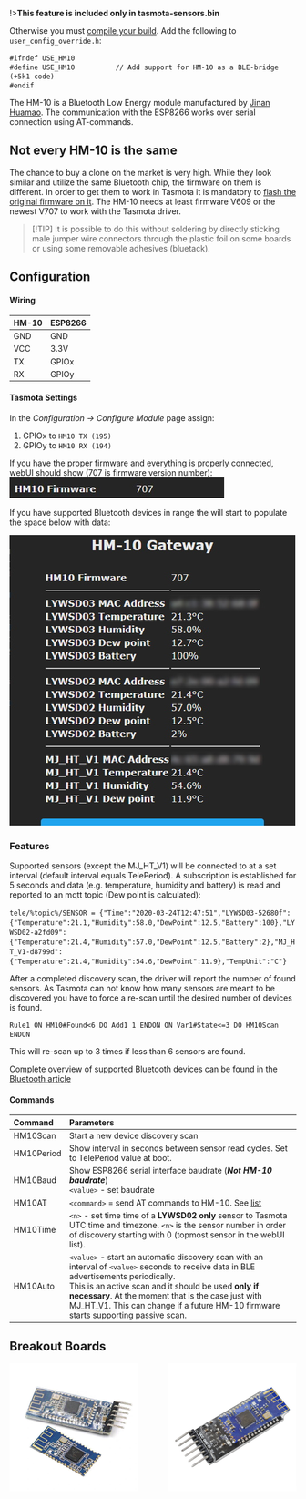 !>**This feature is included only in tasmota-sensors.bin**

Otherwise you must [compile your build](compile-your-build). Add the following to `user_config_override.h`:
```
#ifndef USE_HM10
#define USE_HM10          // Add support for HM-10 as a BLE-bridge (+5k1 code)
#endif
```

The HM-10 is a Bluetooth Low Energy module manufactured by [Jinan Huamao](http://www.jnhuamao.cn/bluetooth.asp). The communication with the ESP8266 works over serial connection using AT-commands.

## Not every HM-10 is the same

The chance to buy a clone on the market is very high. While they look similar and utilize the same Bluetooth chip, the firmware on them is different. In order to get them to work in Tasmota it is mandatory to [flash the original firmware on it](https://github.com/Jason2866/CCLoader). The HM-10 needs at least firmware V609 or the newest V707 to work with the Tasmota driver.

> [!TIP] It is possible to do this without soldering by directly sticking male jumper wire connectors through the plastic foil on some boards or using some removable adhesives (bluetack).  

## Configuration

#### Wiring
| HM-10   | ESP8266 |
|---|---|
|GND   |GND   
|VCC   |3.3V
|TX   | GPIOx
|RX   | GPIOy

#### Tasmota Settings 
In the _Configuration -> Configure Module_ page assign:
1. GPIOx to `HM10 TX (195)`
2. GPIOy to `HM10 RX (194)`

If you have the proper firmware and everything is properly connected, webUI should show (707 is firmware version number):
![Config success](../_media/hm10_config_success.jpg)

If you have supported Bluetooth devices in range the will start to populate the space below with data:

![Showing data](../_media/hm10_config1.jpg)

### Features
Supported sensors (except the MJ_HT_V1) will be connected to at a set interval (default interval equals TelePeriod). A subscription is established for 5 seconds and data (e.g. temperature, humidity and battery) is read and reported to an mqtt topic (Dew point is calculated):

`tele/%topic%/SENSOR = {"Time":"2020-03-24T12:47:51","LYWSD03-52680f":{"Temperature":21.1,"Humidity":58.0,"DewPoint":12.5,"Battery":100},"LYWSD02-a2fd09":{"Temperature":21.4,"Humidity":57.0,"DewPoint":12.5,"Battery":2},"MJ_HT_V1-d8799d":{"Temperature":21.4,"Humidity":54.6,"DewPoint":11.9},"TempUnit":"C"}`

After a completed discovery scan, the driver will report the number of found sensors. As Tasmota can not know how many sensors are meant to be discovered you have to force a re-scan until the desired number of devices is found.
```console
Rule1 ON HM10#Found<6 DO Add1 1 ENDON ON Var1#State<=3 DO HM10Scan ENDON 
```
This will re-scan up to 3 times if less than 6 sensors are found.

Complete overview of supported Bluetooth devices can be found in the [Bluetooth article](/Bluetooth)

#### Commands

Command|Parameters
:---|:---
HM10Scan<a id="hm10scan"></a>|Start a new device discovery scan
HM10Period<a id="hm10period"></a>|Show interval in seconds between sensor read cycles. Set to TelePeriod value at boot.<BR>|`<value>` - set interval in seconds
HM10Baud<a id="hm10baud"></a>|Show ESP8266 serial interface baudrate (***Not HM-10 baudrate***)<BR>`<value>` - set baudrate
HM10AT<a id="hm10at"></a>|`<command>` = send AT commands to HM-10. See [list](http://www.martyncurrey.com/hm-10-bluetooth-4ble-modules/#HM-10%20-%20AT%20commands)
HM10Time <a id="hm10time"></a>|`<n>` - set time time of a **LYWSD02 only** sensor to Tasmota UTC time and timezone. `<n>` is the sensor number in order of discovery starting with 0 (topmost sensor in the webUI list).
HM10Auto <a id="hm10auto"></a>|`<value>` - start an automatic discovery scan with an interval of  `<value>` seconds to receive data in BLE advertisements periodically.<BR>This is an active scan and it should be used **only if necessary**. At the moment that is the case just with MJ_HT_V1. This can change if a future HM-10 firmware starts supporting passive scan.

## Breakout Boards
<img src="../_media/peripherals/hm-10-1.jpg" width=225>
<img src="../_media/peripherals/hm-10.jpg" align=right width=225>

